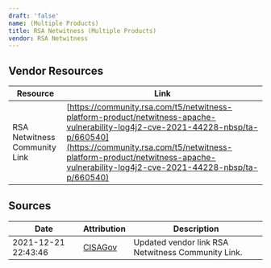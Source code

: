 ```yaml
---
draft: 'false'
name: (Multiple Products)
title: RSA Netwitness (Multiple Products)
vendor: RSA Netwitness
---
```


## Vendor Resources
| Resource | Link |
| --- | --- |
| RSA Netwitness Community Link | [https://community.rsa.com/t5/netwitness-platform-product/netwitness-apache-vulnerability-log4j2-cve-2021-44228-nbsp/ta-p/660540](https://community.rsa.com/t5/netwitness-platform-product/netwitness-apache-vulnerability-log4j2-cve-2021-44228-nbsp/ta-p/660540) |



## Sources
| Date | Attribution | Description |
| --- | --- | --- |
| 2021-12-21 22:43:46 | [CISAGov](https://raw.githubusercontent.com/cisagov/log4j-affected-db/develop/README.md) | Updated vendor link RSA Netwitness Community Link.  |
